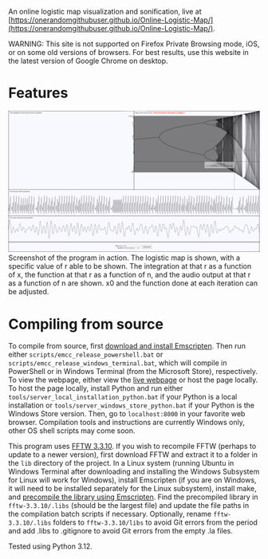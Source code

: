 An online logistic map visualization and sonification, live at [https://onerandomgithubuser.github.io/Online-Logistic-Map/](https://onerandomgithubuser.github.io/Online-Logistic-Map/).

WARNING: This site is not supported on Firefox Private Browsing mode, iOS, or on some old versions of browsers. For best results, use this website in the latest version of Google Chrome on desktop.

# Features

<img src="res/Demo_1440p.png" alt="alt text" title="image Title" />
Screenshot of the program in action. The logistic map is shown, with a specific value of r able to be shown. The integration at that r as a function of x, the function at that r as a function of n, and the audio output at that r as a function of n are shown. x0 and the function done at each iteration can be adjusted.

# Compiling from source

To compile from source, first [download and install Emscripten](https://emscripten.org/docs/getting_started/downloads.html). Then run either `scripts/emcc_release_powershell.bat` or `scripts/emcc_release_windows_terminal.bat`, which will compile in PowerShell or in Windows Terminal (from the Microsoft Store), respectively. To view the webpage, either view the [live webpage](https://onerandomgithubuser.github.io/Online-Logistic-Map/) or host the page locally. To host the page locally, install Python and run either `tools/server_local_installation_python.bat` if your Python is a local installation or `tools/server_windows_store_python.bat` if your Python is the Windows Store version. Then, go to `localhost:8000` in your favorite web browser. Compilation tools and instructions are currently Windows only, other OS shell scripts may come soon.

This program uses [FFTW 3.3.10](http://www.fftw.org/). If you wish to recompile FFTW (perhaps to update to a newer version), first download FFTW and extract it to a folder in the `lib` directory of the project. In a Linux system (running Ubuntu in Windows Terminal after downloading and installing the Windows Subsystem for Linux will work for Windows), install Emscripten (if you are on Windows, it will need to be installed separately for the Linux subsystem), install make, and [precompile the library using Emscripten](https://emscripten.org/docs/compiling/Building-Projects.html). Find the precompiled library in `fftw-3.3.10/.libs` (should be the largest file) and update the file paths in the compilation batch scripts if necessary. Optionally, rename `fftw-3.3.10/.libs` folders to `fftw-3.3.10/libs` to avoid Git errors from the period and add .libs to .gitignore to avoid Git errors from the empty .la files.

Tested using Python 3.12.
